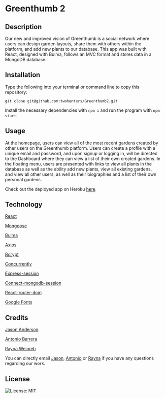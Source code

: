 # Greenthumb 2


## Description

Our new and improved vision of Greenthumb is a social network where users can design garden layouts, share them with others within the platform, and add new plants to our database. This app was built with React, designed with Bulma, follows an MVC format and stores data in a MongoDB database.


## Installation

Type the following into your terminal or command line to copy this repository:

`git clone git@github.com:twohunters/Greenthumb2.git`

Install the necessary dependencies with `npm i` and run the program with `npm start`.


## Usage

At the homepage, users can view all of the most recent gardens created by other users on the Greenthumb platform. Users can create a profile with a unique email and password, and upon signup or logging in, will be directed to the Dashboard where they can view a list of their own created gardens. In the floating menu, users are presented with links to view all plants in the database as well as the ability add new plants, view all existing gardens, and view all other users, as well as their biographies and a list of their own personal gardens.

Check out the deployed app on Heroku [here](https://herokuapp.com).


## Technology

[React](https://reactjs.org/)

[Mongoose](https://mongoosejs.com/)

[Bulma](https://bulma.io/)

[Axios](https://www.npmjs.com/package/axios)

[Bcrypt](https://www.npmjs.com/package/bcrypt)

[Concurrently](https://www.npmjs.com/package/concurrently)

[Express-session](https://www.npmjs.com/package/express-session)

[Connect-mongodb-session](https://www.npmjs.com/package/connect-mongodb-session)

[React-router-dom](https://www.npmjs.com/package/react-router-dom)

[Google Fonts](https://fonts.google.com/icons)


## Credits

[Jason Anderson](https://github.com/twohunters)

[Antonio Barrera](https://github.com/Abarrera123)

[Rayna Weinreb](https://github.com/raynagweinreb)

You can directly email [Jason](mailto:jas.nanders.n@gmail.com), [Antonio](mailto:barrera.antonio@gmail.com) or [Rayna](mailto:raynagweinreb@gmail.com) if you have any questions regarding our work.


## License

![License: MIT](https://img.shields.io/badge/License-MIT-yellow.svg)